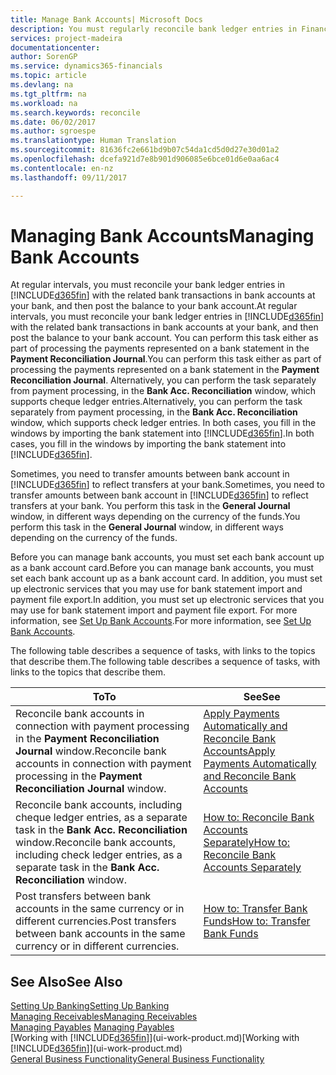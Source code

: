 ```yaml
---
title: Manage Bank Accounts| Microsoft Docs
description: You must regularly reconcile bank ledger entries in Financials with the related bank transactions in your bank accounts.
services: project-madeira
documentationcenter: 
author: SorenGP
ms.service: dynamics365-financials
ms.topic: article
ms.devlang: na
ms.tgt_pltfrm: na
ms.workload: na
ms.search.keywords: reconcile
ms.date: 06/02/2017
ms.author: sgroespe
ms.translationtype: Human Translation
ms.sourcegitcommit: 81636fc2e661bd9b07c54da1cd5d0d27e30d01a2
ms.openlocfilehash: dcefa921d7e8b901d906085e6bce01d6e0aa6ac4
ms.contentlocale: en-nz
ms.lasthandoff: 09/11/2017

---
```

# <a name="managing-bank-accounts"></a><span data-ttu-id="5f5c9-103">Managing Bank Accounts</span><span class="sxs-lookup"><span data-stu-id="5f5c9-103">Managing Bank Accounts</span></span>
<span data-ttu-id="5f5c9-104">At regular intervals, you must reconcile your bank ledger entries in [!INCLUDE[d365fin](includes/d365fin_md.md)] with the related bank transactions in bank accounts at your bank, and then post the balance to your bank account.</span><span class="sxs-lookup"><span data-stu-id="5f5c9-104">At regular intervals, you must reconcile your bank ledger entries in [!INCLUDE[d365fin](includes/d365fin_md.md)] with the related bank transactions in bank accounts at your bank, and then post the balance to your bank account.</span></span> <span data-ttu-id="5f5c9-105">You can perform this task either as part of processing the payments represented on a bank statement in the **Payment Reconciliation Journal**.</span><span class="sxs-lookup"><span data-stu-id="5f5c9-105">You can perform this task either as part of processing the payments represented on a bank statement in the **Payment Reconciliation Journal**.</span></span> <span data-ttu-id="5f5c9-106">Alternatively, you can perform the task separately from payment processing, in the **Bank Acc. Reconciliation** window, which supports cheque ledger entries.</span><span class="sxs-lookup"><span data-stu-id="5f5c9-106">Alternatively, you can perform the task separately from payment processing, in the **Bank Acc. Reconciliation** window, which supports check ledger entries.</span></span> <span data-ttu-id="5f5c9-107">In both cases, you fill in the windows by importing the bank statement into [!INCLUDE[d365fin](includes/d365fin_md.md)].</span><span class="sxs-lookup"><span data-stu-id="5f5c9-107">In both cases, you fill in the windows by importing the bank statement into [!INCLUDE[d365fin](includes/d365fin_md.md)].</span></span>

<span data-ttu-id="5f5c9-108">Sometimes, you need to transfer amounts between bank account in [!INCLUDE[d365fin](includes/d365fin_md.md)] to reflect transfers at your bank.</span><span class="sxs-lookup"><span data-stu-id="5f5c9-108">Sometimes, you need to transfer amounts between bank account in [!INCLUDE[d365fin](includes/d365fin_md.md)] to reflect transfers at your bank.</span></span> <span data-ttu-id="5f5c9-109">You perform this task in the **General Journal** window, in different ways depending on the currency of the funds.</span><span class="sxs-lookup"><span data-stu-id="5f5c9-109">You perform this task in the **General Journal** window, in different ways depending on the currency of the funds.</span></span>

<span data-ttu-id="5f5c9-110">Before you can manage bank accounts, you must set each bank account up as a bank account card.</span><span class="sxs-lookup"><span data-stu-id="5f5c9-110">Before you can manage bank accounts, you must set each bank account up as a bank account card.</span></span> <span data-ttu-id="5f5c9-111">In addition, you must set up electronic services that you may use for bank statement import and payment file export.</span><span class="sxs-lookup"><span data-stu-id="5f5c9-111">In addition, you must set up electronic services that you may use for bank statement import and payment file export.</span></span> <span data-ttu-id="5f5c9-112">For more information, see [Set Up Bank Accounts](bank-setup-banking.md).</span><span class="sxs-lookup"><span data-stu-id="5f5c9-112">For more information, see [Set Up Bank Accounts](bank-setup-banking.md).</span></span>

<span data-ttu-id="5f5c9-113">The following table describes a sequence of tasks, with links to the topics that describe them.</span><span class="sxs-lookup"><span data-stu-id="5f5c9-113">The following table describes a sequence of tasks, with links to the topics that describe them.</span></span>

| <span data-ttu-id="5f5c9-114">To</span><span class="sxs-lookup"><span data-stu-id="5f5c9-114">To</span></span> | <span data-ttu-id="5f5c9-115">See</span><span class="sxs-lookup"><span data-stu-id="5f5c9-115">See</span></span> |
| --- | --- |
| <span data-ttu-id="5f5c9-116">Reconcile bank accounts in connection with payment processing in the **Payment Reconciliation Journal** window.</span><span class="sxs-lookup"><span data-stu-id="5f5c9-116">Reconcile bank accounts in connection with payment processing in the **Payment Reconciliation Journal** window.</span></span> |[<span data-ttu-id="5f5c9-117">Apply Payments Automatically and Reconcile Bank Accounts</span><span class="sxs-lookup"><span data-stu-id="5f5c9-117">Apply Payments Automatically and Reconcile Bank Accounts</span></span>](receivables-apply-payments-auto-reconcile-bank-accounts.md) |
| <span data-ttu-id="5f5c9-118">Reconcile bank accounts, including cheque ledger entries, as a separate task in the **Bank Acc. Reconciliation** window.</span><span class="sxs-lookup"><span data-stu-id="5f5c9-118">Reconcile bank accounts, including check ledger entries, as a separate task in the **Bank Acc. Reconciliation** window.</span></span> |[<span data-ttu-id="5f5c9-119">How to: Reconcile Bank Accounts Separately</span><span class="sxs-lookup"><span data-stu-id="5f5c9-119">How to: Reconcile Bank Accounts Separately</span></span>](bank-how-reconcile-bank-accounts-separately.md) |
| <span data-ttu-id="5f5c9-120">Post transfers between bank accounts in the same currency or in different currencies.</span><span class="sxs-lookup"><span data-stu-id="5f5c9-120">Post transfers between bank accounts in the same currency or in different currencies.</span></span> |[<span data-ttu-id="5f5c9-121">How to: Transfer Bank Funds</span><span class="sxs-lookup"><span data-stu-id="5f5c9-121">How to: Transfer Bank Funds</span></span>](bank-how-transfer-bank-funds.md) |

## <a name="see-also"></a><span data-ttu-id="5f5c9-122">See Also</span><span class="sxs-lookup"><span data-stu-id="5f5c9-122">See Also</span></span>
[<span data-ttu-id="5f5c9-123">Setting Up Banking</span><span class="sxs-lookup"><span data-stu-id="5f5c9-123">Setting Up Banking</span></span>](bank-setup-banking.md)  
[<span data-ttu-id="5f5c9-124">Managing Receivables</span><span class="sxs-lookup"><span data-stu-id="5f5c9-124">Managing Receivables</span></span>](receivables-manage-receivables.md)  
<span data-ttu-id="5f5c9-125">[Managing Payables](payables-manage-payables.md)  </span><span class="sxs-lookup"><span data-stu-id="5f5c9-125">[Managing Payables](payables-manage-payables.md)  </span></span>  
<span data-ttu-id="5f5c9-126">[Working with [!INCLUDE[d365fin](includes/d365fin_md.md)]](ui-work-product.md)</span><span class="sxs-lookup"><span data-stu-id="5f5c9-126">[Working with [!INCLUDE[d365fin](includes/d365fin_md.md)]](ui-work-product.md)</span></span>  
[<span data-ttu-id="5f5c9-127">General Business Functionality</span><span class="sxs-lookup"><span data-stu-id="5f5c9-127">General Business Functionality</span></span>](ui-across-business-areas.md)  

